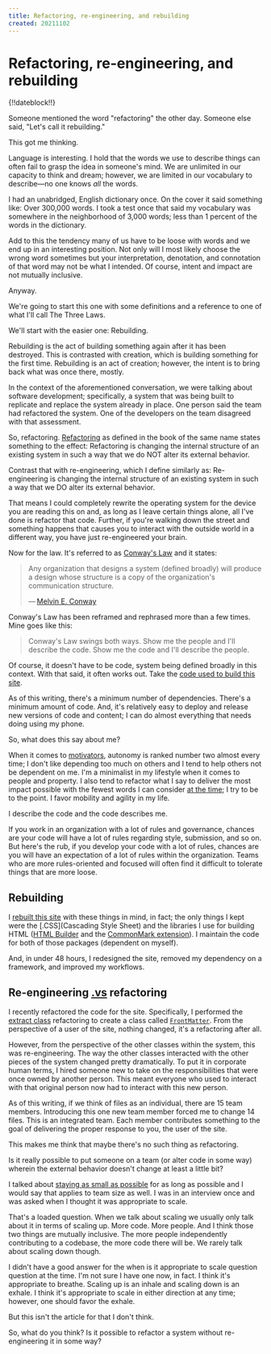 ```yaml
---
title: Refactoring, re-engineering, and rebuilding
created: 20211102
---
```


# Refactoring, re-engineering, and rebuilding

{!!dateblock!!}

Someone mentioned the word "refactoring" the other day. Someone else said, "Let's call it rebuilding."

This got me thinking.

Language is interesting. I hold that the words we use to describe things can often fail to grasp the idea in someone's mind. We are unlimited in our capacity to think and dream; however, we are limited in our vocabulary to describe—no one knows *all* the words.

I had an unabridged, English dictionary once. On the cover it said something like: Over 300,000 words. I took a test once that said my vocabulary was somewhere in the neighborhood of 3,000 words; less than 1 percent of the words in the dictionary.

Add to this the tendency many of us have to be loose with words and we end up in an interesting position. Not only will I most likely choose the wrong word sometimes but your interpretation, denotation, and connotation of that word may not be what I intended. Of course, intent and impact are not mutually inclusive.

Anyway.

We're going to start this one with some definitions and a reference to one of what I'll call The Three Laws.

We'll start with the easier one: Rebuilding.

Rebuilding is the act of building something again after it has been destroyed. This is contrasted with creation, which is building something for the first time. Rebuilding is an act of creation; however, the intent is to bring back what was once there, mostly.

In the context of the aforementioned conversation, we were talking about software development; specifically, a system that was being built to replicate and replace the system already in place. One person said the team had refactored the system. One of the developers on the team disagreed with that assessment.

So, refactoring. [Refactoring](https://refactoring.com) as defined in the book of the same name states something to the effect: Refactoring is changing the internal structure of an existing system in such a way that we do NOT alter its external behavior.

Contrast that with re-engineering, which I define similarly as: Re-engineering is changing the internal structure of an existing system in such a way that we DO alter its external behavior.

That means I could completely rewrite the operating system for the device you are reading this on and, as long as I leave certain things alone, all I've done is refactor that code. Further, if you're walking down the street and something happens that causes you to interact with the outside world in a different way, you have just re-engineered your brain.

Now for the law. It's referred to as [Conway's Law](https://en.wikipedia.org/wiki/Conway%27s_law) and it states:

> Any organization that designs a system (defined broadly) will produce a design whose structure is a copy of the organization's communication structure.
>
> — [Melvin E. Conway](https://twitter.com/conways_law)

Conway's Law has been reframed and rephrased more than a few times. Mine goes like this:

> Conway's Law swings both ways. Show me the people and I'll describe the code. Show me the code and I'll describe the people.

Of course, it doesn't have to be code, system being defined broadly in this context. With that said, it often works out. Take the [code used to build this site](https://github.com/8fold/site-joshbruce.com).

As of this writing, there's a minimum number of dependencies. There's a minimum amount of code. And, it's relatively easy to deploy and release new versions of code and content; I can do almost everything that needs doing using my phone.

So, what does this say about me?

When it comes to [motivators](/essays-and-editorials/motivators/), autonomy is ranked number two almost every time; I don't like depending too much on others and I tend to help others not be dependent on me. I'm a minimalist in my lifestyle when it comes to people and property. I also tend to refactor what I say to deliver the most impact possible with the fewest words I can consider [at the time](https://quoteinvestigator.com/2012/04/28/shorter-letter/); I try to be to the point. I favor mobility and agility in my life.

I describe the code and the code describes me.

If you work in an organization with a lot of rules and governance, chances are your code will have a lot of rules regarding style, submission, and so on. But here's the rub, if you develop your code with a lot of rules, chances are you will have an expectation of a lot of rules within the organization. Teams who are more rules-oriented and focused will often find it difficult to tolerate things that are more loose.

## Rebuilding

I [rebuilt this site](/web-development/2021-site-in-depth) with these things in mind, in fact; the only things I kept were the [.CSS](Cascading Style Sheet) and the libraries I use for building HTML ([HTML Builder](https://github.com/8fold/php-html-builder) and the [CommonMark extension](https://github.com/8fold/commonmark-fluent-markdown)). I maintain the code for both of those packages (dependent on myself).

And, in under 48 hours, I redesigned the site, removed my dependency on a framework, and improved my workflows.

## Re-engineering [.vs](versus) refactoring

I recently refactored the code for the site. Specifically, I performed the [extract class](https://refactoring.com/catalog/extractClass.html) refactoring to create a class called [`FrontMatter`](https://github.com/8fold/site-joshbruce.com/pull/19). From the perspective of a user of the site, nothing changed, it's a refactoring after all.

However, from the perspective of the other classes within the system, this was re-engineering. The way the other classes interacted with the other pieces of the system changed pretty dramatically. To put it in corporate human terms, I hired someone new to take on the responsibilities that were once owned by another person. This meant everyone who used to interact with that original person now had to interact with this new person.

As of this writing, if we think of files as an individual, there are 15 team members. Introducing this one new team member forced me to change 14 files. This is an integrated team. Each member contributes something to the goal of delivering the proper response to you, the user of the site.

This makes me think that maybe there's no such thing as refactoring.

Is it really possible to put someone on a team (or alter code in some way) wherein the external behavior doesn't change at least a little bit?

I talked about [staying as small as possible](/essays-and-editorials/software-development/on-constraints/internet-bandwidth/) for as long as possible and I would say that applies to team size as well. I was in an interview once and was asked when I thought it was appropriate to scale.

That's a loaded question. When we talk about scaling we usually only talk about it in terms of scaling up. More code. More people. And I think those two things are mutually inclusive. The more people independently contributing to a codebase, the more code there will be. We rarely talk about scaling down though.

I didn't have a good answer for the when is it appropriate to scale question question at the time. I'm not sure I have one now, in fact. I think it's appropriate to breathe. Scaling up is an inhale and scaling down is an exhale. I think it's appropriate to scale in either direction at any time; however, one should favor the exhale.

But this isn't the article for that I don't think.

So, what do you think? Is it possible to refactor a system without re-engineering it in some way?
